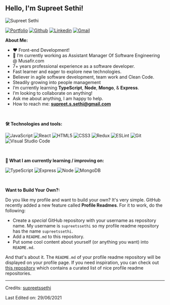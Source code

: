 <!-- Your title -->

## Hello, I'm Supreet Sethi!

![Supreet Sethi](https://supreetssethi.com/images/banner.jpg)

<!-- Your badges
You can use the website to generate badges: https://shields.io/
-->

[![Portfolio](https://img.shields.io/badge/-Portfolio-red?style=flat&logo=appveyor&logoColor=white)](http://supreetssethi.com/)
[![Github](https://img.shields.io/badge/-Github-000?style=flat&logo=Github&logoColor=white)](https://github.com/supreetssethi)
[![Linkedin](https://img.shields.io/badge/-LinkedIn-blue?style=flat&logo=Linkedin&logoColor=white)](https://www.linkedin.com/in/supreet-s-sethi/)
[![Gmail](https://img.shields.io/badge/-Gmail-red?style=flat&logo=Gmail&logoColor=white)](mailto:supreet.s.sethi@gmail.com)

<!-- Talking about you -->

**About Me:**

- ❤️ Front-end Development!
- 🔭 I’m currently working as Assistant Manager Of Software Engineering @ Musafir.com
- 7+ years professional experience as a software developer.
- Fast learner and eager to explore new technologies.
- Believer in agile software development, team work and Clean Code.
- Steadily growing into people management
- I’m currently learning **TypeScript**, **Node**, **Mongo**, & **Express**.
- I’m looking to collaborate on anything!
- Ask me about anything, I am happy to help.
- How to reach me: **supreet.s.sethi@gmail.com**

&nbsp;&nbsp;&nbsp;

**🛠 Technologies and tools:**

![JavaScript](https://img.shields.io/badge/JavaScript-282C34?logo=javascript&logoColor=F7DF1E)
![React](https://img.shields.io/badge/React-282C34?logo=react&logoColor=blue)
![HTML5](https://img.shields.io/badge/HTML5-282C34?logo=html5&logoColor=E34F26)
![CSS3](https://img.shields.io/badge/CSS3-282C34?logo=css3&logoColor=1572B6)
![Redux](https://img.shields.io/badge/Redux-282C34?logo=redux&logoColor=764ABC)
![ESLint](https://img.shields.io/badge/ESLint-282C34?logo=eslint&logoColor=4B32C3)
![Git](https://img.shields.io/badge/git-282C34?logo=git&logoColor=F05032)
![Visual Studio Code](https://img.shields.io/badge/VS%20Code-282C34?logo=visual-studio-code&logoColor=007ACC)

&nbsp;&nbsp;&nbsp;

**📖 What I am currently learning / improving on:**

![TypeScript](https://img.shields.io/badge/TypeScript-282C34?logo=typescript&logoColor=3178C6)
![Express](https://img.shields.io/badge/Express-282C34?logo=express&logoColor=white)
![Node](https://img.shields.io/badge/NodeJS-282C34?logo=node.js&logoColor=68A063)
![MongoDB](https://img.shields.io/badge/MongoDB-282C34?logo=MongoDB&logoColor=68A063)

<!-- ## 👾 What I am interested in learning at some point
[<img src="https://img.shields.io/badge/Flutter-282C34?logo=flutter&logoColor=02569B" alt="Flutter logo" title="Flutter" height="25" />][learning_next_anchor] -->

<!--
**supreetssethi/supreetssethi** is a ✨ _special_ ✨ repository because its `README.md` (this file) appears on your GitHub profile.

Here are some ideas to get you started:

- 🔭 I’m currently working on ...
- 🌱 I’m currently learning ...
- 👯 I’m looking to collaborate on ...
- 🤔 I’m looking for help with ...
- 💬 Ask me about ...
- 📫 How to reach me: ...
- 😄 Pronouns: ...
- ⚡ Fun fact: ...
-->

&nbsp;&nbsp;&nbsp;

**Want to Build Your Own?:**

Do you like my profile and want to build your own? It's very simple. GitHub recently added a new feature called **Profile Readmes**. For it to work, do the following:

- Create a _special_ GitHub repository with your username as repository name. My username is `supreetssethi` so my profile readme repository has the name `supreetssethi`.
- Add a `README.md` to this repository.
- Put some cool content about yourself (or anything you want) into `README.md`.

And that's about it. The `README.md` of your profile readme repository will be displayed on your profile page. If you need inspiration, you can check out [this repository](https://github.com/abhisheknaiidu/awesome-github-profile-readme) which contains a curated list of nice profile readme repositories.

---

Credits: [supreetssethi](https://github.com/supreetssethi)

Last Edited on: 29/06/2021
